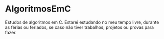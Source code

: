 # AlgoritmosEmC
Estudos de algoritmos em C. Estarei estudando no meu tempo livre, durante as férias ou feriados, se caso não tiver trabalhos, projetos ou provas para fazer.
